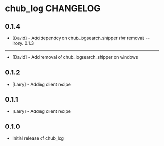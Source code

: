 chub_log CHANGELOG
==================
0.1.4
-----
- [David] - Add dependcy on chub_logsearch_shipper (for removal) -- Irony.
0.1.3
-----
- [David] - Add removal of chub_logsearch_shipper on windows

0.1.2
-----
- [Larry] - Adding client recipe

0.1.1
-----
- [Larry] - Adding client recipe

0.1.0
-----
- Initial release of chub_log

